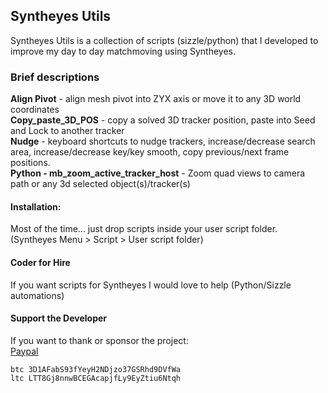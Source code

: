 ## Syntheyes Utils

Syntheyes Utils is a collection of scripts (sizzle/python) that I developed to improve my day to day matchmoving using Syntheyes.


### Brief descriptions

**Align Pivot** - align mesh pivot into ZYX axis or move it to any 3D world coordinates<br> 
**Copy_paste_3D_POS** - copy a solved 3D tracker position, paste into Seed and Lock to another tracker<br>
**Nudge** - keyboard shortcuts to nudge trackers, increase/decrease search area, increase/decrease key/key smooth, copy previous/next frame positions.<br>
**Python - mb_zoom_active_tracker_host** - Zoom quad views to camera path or any 3d selected object(s)/tracker(s)<br>


#### Installation:
Most of the time... just drop scripts inside your user script folder. (Syntheyes Menu > Script > User script folder)

#### Coder for Hire

If you want scripts for Syntheyes I would love to help (Python/Sizzle automations)


#### Support the Developer

If you want to thank or sponsor the project:<br>
[Paypal](https://www.paypal.com/paypalme/MBORGO)<br>
```
btc 3D1AFabS93fYeyH2NDjzo37GSRhd9DVfWa
ltc LTT8Gj8nnwBCEGAcapjfLy9EyZtiu6Ntqh
```
